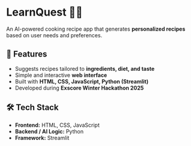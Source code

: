 # LearnQuest 🍳🤖
An AI-powered cooking recipe app that generates **personalized recipes** based on user needs and preferences.  

## 🚀 Features
- Suggests recipes tailored to **ingredients, diet, and taste**  
- Simple and interactive **web interface**  
- Built with **HTML, CSS, JavaScript, Python (Streamlit)**  
- Developed during **Exscore Winter Hackathon 2025**  

## 🛠️ Tech Stack
- **Frontend:** HTML, CSS, JavaScript  
- **Backend / AI Logic:** Python  
- **Framework:** Streamlit  
